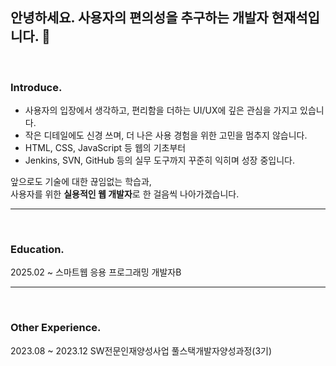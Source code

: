 ## 안녕하세요. 사용자의 편의성을 추구하는 개발자 현재석입니다. 👋

<br>

### Introduce.
- 사용자의 입장에서 생각하고, 편리함을 더하는 UI/UX에 깊은 관심을 가지고 있습니다.  
- 작은 디테일에도 신경 쓰며, 더 나은 사용 경험을 위한 고민을 멈추지 않습니다.
- HTML, CSS, JavaScript 등 웹의 기초부터 
- Jenkins, SVN, GitHub 등의 실무 도구까지 꾸준히 익히며 성장 중입니다.

앞으로도 기술에 대한 끊임없는 학습과,  
사용자를 위한 **실용적인 웹 개발자**로 한 걸음씩 나아가겠습니다.

***
<br>

### Education.
2025.02 ~ 스마트웹 응용 프로그래밍 개발자B

***
<br>

### Other Experience.
2023.08 ~ 2023.12 SW전문인재양성사업 풀스택개발자양성과정(3기)
